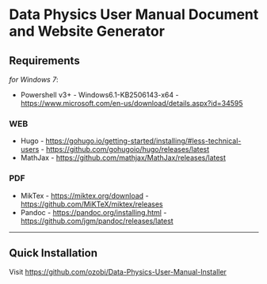 # Data Physics User Manual Document and Website Generator

## Requirements
_for Windows 7_:
- Powershell v3+ - Windows6.1-KB2506143-x64 - https://www.microsoft.com/en-us/download/details.aspx?id=34595

### WEB
- Hugo - https://gohugo.io/getting-started/installing/#less-technical-users - https://github.com/gohugoio/hugo/releases/latest
- MathJax - https://github.com/mathjax/MathJax/releases/latest

### PDF
- MikTex - https://miktex.org/download - https://github.com/MiKTeX/miktex/releases
- Pandoc - https://pandoc.org/installing.html - https://github.com/jgm/pandoc/releases/latest

---

## Quick Installation
Visit https://github.com/ozobi/Data-Physics-User-Manual-Installer
